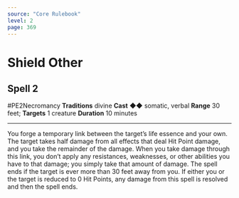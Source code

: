 ```yaml
---
source: "Core Rulebook"
level: 2
page: 369
---
```


# Shield Other
## Spell 2
#PE2Necromancy 
**Traditions** divine
**Cast** ◆◆ somatic, verbal
**Range** 30 feet; **Targets** 1 creature
**Duration** 10 minutes

-----
You forge a temporary link between the target’s life essence and your own. The target takes half damage from all effects that deal Hit Point damage, and you take the remainder of the damage. When you take damage through this link, you don’t apply any resistances, weaknesses, or other abilities you have to that damage; you simply take that amount of damage. The spell ends if the target is ever more than 30 feet away from you. If either you or the target is reduced to 0 Hit Points, any damage from this spell is resolved and then the spell ends.